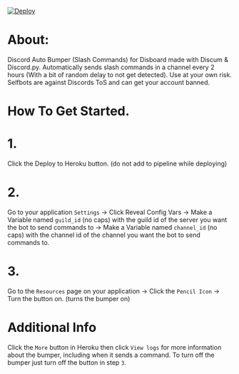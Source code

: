 [![Deploy](https://www.herokucdn.com/deploy/button.svg)](https://heroku.com/deploy)
# About:
Discord Auto Bumper (Slash Commands) for Disboard made with Discum & Discord.py.
Automatically sends slash commands in a channel every 2 hours (With a bit of random delay to not get detected).
Use at your own risk. Selfbots are against Discords ToS and can get your account banned.
# How To Get Started.
# 1.
Click the Deploy to Heroku button. (do not add to pipeline while deploying)
# 2.
Go to your application `Settings` -> Click Reveal Config Vars -> Make a Variable named `guild_id` (no caps) with the guild id of the server you want the bot to send commands to -> Make a Variable named `channel_id` (no caps) with the channel id of the channel you want the bot to send commands to.
# 3.
Go to the `Resources` page on your application -> Click the `Pencil Icon` -> Turn the button on. (turns the bumper on)
# Additional Info
Click the `More` button in Heroku then click `View logs` for more information about the bumper, including when it sends a command. To turn off the bumper just turn off the button in step `3`.
